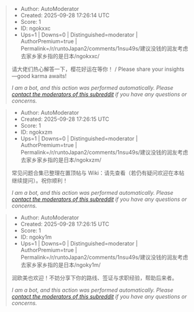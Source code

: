 > - Author: AutoModerator
> - Created: 2025-09-28 17:26:14 UTC
> - Score: 1
> - ID: ngokxxc
> - Ups=1 | Downs=0 | Distinguished=moderator | AuthorPremium=true | Permalink=/r/runtoJapan2/comments/1nsu49s/建议没钱的润友考虑去家乡家乡指的是日本/ngokxxc/
>
> 请大佬们热心解答一下，樱花好运在等你！ / Please share your insights—good karma awaits!
> 
> 
> *I am a bot, and this action was performed automatically. Please [contact the moderators of this subreddit](/message/compose/?to=/r/runtoJapan2) if you have any questions or concerns.*

> - Author: AutoModerator
> - Created: 2025-09-28 17:26:15 UTC
> - Score: 1
> - ID: ngokxzm
> - Ups=1 | Downs=0 | Distinguished=moderator | AuthorPremium=true | Permalink=/r/runtoJapan2/comments/1nsu49s/建议没钱的润友考虑去家乡家乡指的是日本/ngokxzm/
>
> 常见问题合集已整理在置顶帖与 Wiki：请先查看（若仍有疑问欢迎在本帖继续提问）。祝你顺利！
> 
> 
> *I am a bot, and this action was performed automatically. Please [contact the moderators of this subreddit](/message/compose/?to=/r/runtoJapan2) if you have any questions or concerns.*

> - Author: AutoModerator
> - Created: 2025-09-28 17:26:15 UTC
> - Score: 1
> - ID: ngoky1m
> - Ups=1 | Downs=0 | Distinguished=moderator | AuthorPremium=true | Permalink=/r/runtoJapan2/comments/1nsu49s/建议没钱的润友考虑去家乡家乡指的是日本/ngoky1m/
>
> 润欧美也欢迎！不妨分享下你的路线、签证与求职经验，帮助后来者。
> 
> 
> *I am a bot, and this action was performed automatically. Please [contact the moderators of this subreddit](/message/compose/?to=/r/runtoJapan2) if you have any questions or concerns.*
